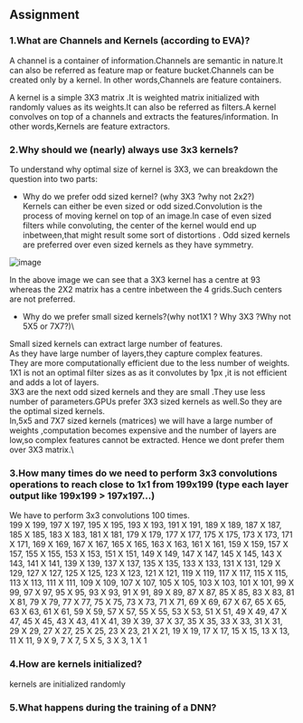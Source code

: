 ## Assignment 

### 1.What are Channels and Kernels (according to EVA)?

A channel is a container of information.Channels are semantic in nature.It can also be referred as feature map or feature bucket.Channels can be created only by a kernel.
In other words,Channels are feature containers.

A kernel is a simple 3X3 matrix  .It is weighted matrix initialized with randomly values as its weights.It can also be referred as filters.A kernel convolves on top of a channels and extracts the features/information. 
In other words,Kernels are feature extractors.


### 2.Why should we (nearly) always use 3x3 kernels?
To understand why optimal size of kernel is 3X3, we can breakdown the question into two parts:

* Why do we prefer odd sized kernel? (why 3X3 ?why not 2x2?)\
Kernels can either be even sized or odd sized.Convolution is the process of moving kernel on top of an image.In case of even sized filters while convoluting, the center of the kernel would end up inbetween,that might result some sort of distortions . Odd sized kernels are preferred over even sized kernels as they have symmetry.

![image](https://user-images.githubusercontent.com/47341316/133960375-03738480-37a7-4bb2-bdd5-d3c5534ac214.png)

In the above image we can see that a 3X3 kernel has a centre at 93 whereas the 2X2 matrix has a centre inbetween the 4 grids.Such centers are not preferred.

* Why do we prefer small sized kernels?(why not1X1 ? Why 3X3 ?Why not 5X5 or 7X7?)\

Small sized kernels can extract large number of features.\
As they have large number of layers,they capture complex features.\
They are more computationally efficient due to the less number of weights.\
1X1  is not an optimal filter sizes as as it convolutes by 1px ,it is not efficient and adds a lot of layers.\
3X3 are the next odd sized kernels and they are small .They use less number of parameters.GPUs prefer 3X3 sized kernels as well.So they are the optimal sized kernels.\
In,5x5 and 7X7 sized kernels (matrices) we will have a large number of weights ,computation becomes expensive and the number of layers are low,so complex features cannot be extracted. Hence we dont prefer them over 3X3 matrix.\


### 3.How many times do we need to perform 3x3 convolutions operations to reach close to 1x1 from 199x199 (type each layer output like 199x199 > 197x197...)

We have to perform 3x3 convolutions 100 times.\
199 X 199, 197 X 197, 195 X 195, 193 X 193, 191 X 191, 189 X 189, 187 X 187, 185 X 185, 183 X 183, 181 X 181, 179 X 179, 177 X 177, 175 X 175, 173 X 173, 171 X 171, 169 X 169, 167 X 167, 165 X 165, 163 X 163, 161 X 161, 159 X 159, 157 X 157, 155 X 155, 153 X 153, 151 X 151, 149 X 149, 147 X 147, 145 X 145, 143 X 143, 141 X 141, 139 X 139, 137 X 137, 135 X 135, 133 X 133, 131 X 131, 129 X 129, 127 X 127, 125 X 125, 123 X 123, 121 X 121, 119 X 119, 117 X 117, 115 X 115, 113 X 113, 111 X 111, 109 X 109, 107 X 107, 105 X 105, 103 X 103, 101 X 101, 99 X 99, 97 X 97, 95 X 95, 93 X 93, 91 X 91, 89 X 89, 87 X 87, 85 X 85, 83 X 83, 81 X 81, 79 X 79, 77 X 77, 75 X 75, 73 X 73, 71 X 71, 69 X 69, 67 X 67, 65 X 65, 63 X 63, 61 X 61, 59 X 59, 57 X 57, 55 X 55, 53 X 53, 51 X 51, 49 X 49, 47 X 47, 45 X 45, 43 X 43, 41 X 41, 39 X 39, 37 X 37, 35 X 35, 33 X 33, 31 X 31, 29 X 29, 27 X 27, 25 X 25, 23 X 23, 21 X 21, 19 X 19, 17 X 17, 15 X 15, 13 X 13, 11 X 11, 9 X 9, 7 X 7, 5 X 5, 3 X 3, 1 X 1

### 4.How are kernels initialized? 
kernels are initialized randomly


### 5.What happens during the training of a DNN?

